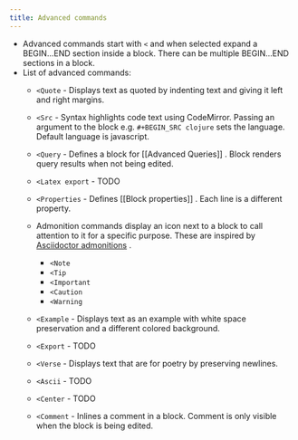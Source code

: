 ```yaml
---
title: Advanced commands
---
```


* Advanced commands start with `<` and when selected expand a BEGIN...END section inside a block. There can be multiple BEGIN...END sections in a block.
* List of advanced commands:
    * `<Quote` - Displays text as quoted by indenting text and giving it left and right margins.
    * `<Src` - Syntax highlights code text using CodeMirror. Passing an argument to the block e.g. `#+BEGIN_SRC clojure` sets the language. Default language is javascript.
    * `<Query` - Defines a block for [[Advanced Queries]] . Block renders query results when not being edited.
    * `<Latex export` - TODO
    * `<Properties` - Defines [[Block properties]] . Each line is a different property.
    * Admonition commands display an icon next to a block to call attention to it for a specific purpose. These are inspired by [Asciidoctor admonitions](https://asciidoctor.org/docs/user-manual/#admonition) .
        * `<Note`
        * `<Tip`
        * `<Important`
        * `<Caution`
        * `<Warning`

    * `<Example` - Displays text as an example with white space preservation and a different colored background.
    * `<Export` - TODO
    * `<Verse` - Displays text that are for poetry by preserving newlines.
    * `<Ascii` - TODO
    * `<Center` - TODO
    * `<Comment` - Inlines a comment in a block. Comment is only visible when the block is being edited.